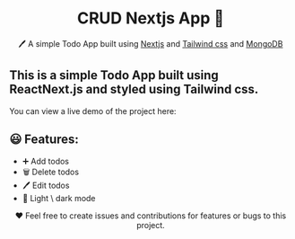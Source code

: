 <h1 align="center">CRUD Nextjs App  📝</h1>  
<p align="center">
  🖊️ A simple Todo App built using <a href="https://nextjs.org/blog/next-13">Nextjs</a> and <a href="https://tailwindcss.com">Tailwind css</a> and <a href="https://cloud.mongodb.com/">MongoDB</a>
</p>

## This is a simple Todo App built using ReactNext.js and styled using Tailwind css.

You can view a live demo of the project here: 


## 😃 Features:

- ➕ Add todos
- 🗑️ Delete todos
- 🖊️ Edit todos
- 🌙 Light \ dark mode 

<p align="center">
  ❤️ Feel free to create issues and contributions for features or bugs to this project.
</p>
